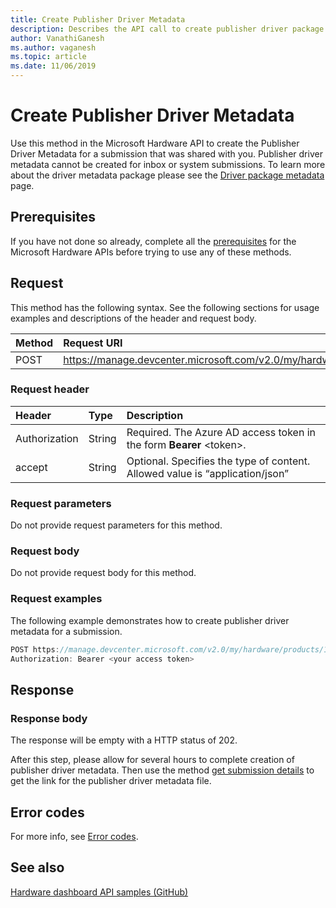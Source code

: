 ```yaml
---
title: Create Publisher Driver Metadata
description: Describes the API call to create publisher driver package metadata for Partner Center submissions.
author: VanathiGanesh
ms.author: vaganesh
ms.topic: article
ms.date: 11/06/2019
---
```


# Create Publisher Driver Metadata

Use this method in the Microsoft Hardware API to create the Publisher Driver Metadata for a submission that was shared with you. Publisher driver metadata cannot be created for inbox or system submissions. To learn more about the driver metadata package please see the [Driver package metadata](driver-package-metadata.md) page.

## Prerequisites

If you have not done so already, complete all the [prerequisites](dashboard-api.md) for the Microsoft Hardware APIs before trying to use any of these methods.

## Request

This method has the following syntax. See the following sections for usage examples and descriptions of the header and request body.


| Method | Request URI                                                                                                    |
|:-------|:---------------------------------------------------------------------------------------------------------------|
| POST   | https://manage.devcenter.microsoft.com/v2.0/my/hardware/products/{productID}/submissions/{submissionID}/createpublishermetadata |

### Request header

| Header | Type | Description |
|:--|:--|:--|
| Authorization | String | Required. The Azure AD access token in the form **Bearer** \<token\>. |
| accept | String | Optional. Specifies the type of content. Allowed value is “application/json” |

### Request parameters

Do not provide request parameters for this method.

### Request body

Do not provide request body for this method.

### Request examples

The following example demonstrates how to create publisher driver metadata for a submission.

```cpp
POST https://manage.devcenter.microsoft.com/v2.0/my/hardware/products/14631253285588838/submissions/1152921504621465124/createpublishermetadata HTTP/1.1
Authorization: Bearer <your access token>
```

## Response

### Response body

The response will be empty with a HTTP status of 202.

After this step, please allow for several hours to complete creation of publisher driver metadata. Then use the method [get submission details](get-a-submission.md) to get the link for the publisher driver metadata file.

## Error codes

For more info, see [Error codes](get-product-data.md#error-codes).

## See also

[Hardware dashboard API samples (GitHub)](https://aka.ms/hpc_async_api_samples)
